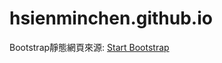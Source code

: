 # hsienminchen.github.io
Bootstrap靜態網頁來源: [Start Bootstrap](https://startbootstrap.com/theme/resume)
